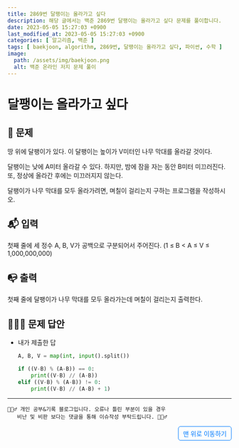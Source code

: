 ```yaml
---
title: 2869번 달팽이는 올라가고 싶다
description: 해당 글에서는 백준 2869번 달팽이는 올라가고 싶다 문제를 풀이합니다.
date: 2023-05-05 15:27:03 +0900
last_modified_at: 2023-05-05 15:27:03 +0900
categories: [ 알고리즘, 백준 ]
tags: [ baekjoon, algorithm, 2869번, 달팽이는 올라가고 싶다, 파이썬, 수학 ]
image:
  path: /assets/img/baekjoon.png
  alt: 백준 온라인 저지 문제 풀이
---
```

    
# 달팽이는 올라가고 싶다
## 📃 문제
땅 위에 달팽이가 있다. 이 달팽이는 높이가 V미터인 나무 막대를 올라갈 것이다.

달팽이는 낮에 A미터 올라갈 수 있다. 하지만, 밤에 잠을 자는 동안 B미터 미끄러진다. 또, 정상에 올라간 후에는 미끄러지지 않는다.

달팽이가 나무 막대를 모두 올라가려면, 며칠이 걸리는지 구하는 프로그램을 작성하시오.

## 📬 입력
첫째 줄에 세 정수 A, B, V가 공백으로 구분되어서 주어진다. (1 ≤ B < A ≤ V ≤ 1,000,000,000)

## 📭 출력
첫째 줄에 달팽이가 나무 막대를 모두 올라가는데 며칠이 걸리는지 출력한다.

## 🙆🏻‍♂️ 문제 답안

- 내가 제출한 답
    ```python
    A, B, V = map(int, input().split())

    if ((V-B) % (A-B)) == 0:
        print((V-B) // (A-B))
    elif ((V-B) % (A-B)) != 0:
        print((V-B) // (A-B) + 1)
    ``` 

***

    🙋🏻‍♂️ 개인 공부&기록 블로그입니다. 오류나 틀린 부분이 있을 경우 
       비난 및 비판 보다는 댓글을 통해 이슈작성 부탁드립니다. 🙋🏻‍♂️

<a href="#" style="display: inline-block; padding: 5px 10px; color: #007bff; text-decoration: none; border: 0.5px solid #007bff; border-radius: 5px; float: right;">맨 위로 이동하기</a>